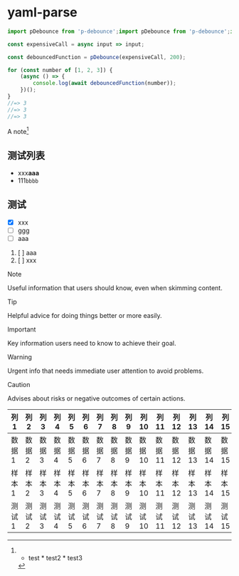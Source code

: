 # yaml-parse

```js
import pDebounce from 'p-debounce';import pDebounce from 'p-debounce';import pDebounce from 'p-debounce';import pDebounce from 'p-debounce';import pDebounce from 'p-debounce';import pDebounce from 'p-debounce';import pDebounce from 'p-debounce';import pDebounce from 'p-debounce';import pDebounce from 'p-debounce';import pDebounce from 'p-debounce';import pDebounce from 'p-debounce';import pDebounce from 'p-debounce';import pDebounce from 'p-debounce';import pDebounce from 'p-debounce';import pDebounce from 'p-debounce';

const expensiveCall = async input => input;

const debouncedFunction = pDebounce(expensiveCall, 200);

for (const number of [1, 2, 3]) {
	(async () => {
		console.log(await debouncedFunction(number));
	})();
}
//=> 3
//=> 3
//=> 3
```

A note[^1]

[^1]: * test   * test2   * test3

## 测试列表
* xxx**aaa**
* 111`bbbb`

## 测试
- [x] xxx
- [ ] ggg
- [ ] aaa

1. [ ] aaa
2. [ ] xxx


> [!NOTE]
> Useful information that users should know, even when skimming content.

> [!TIP]
> Helpful advice for doing things better or more easily.

> [!IMPORTANT]
> Key information users need to know to achieve their goal.

> [!WARNING]
> Urgent info that needs immediate user attention to avoid problems.

> [!CAUTION]
> Advises about risks or negative outcomes of certain actions.


| 列1 | 列2 | 列3 | 列4 | 列5 | 列6 | 列7 | 列8 | 列9 | 列10 | 列11 | 列12 | 列13 | 列14 | 列15 | 列16 | 列17 | 列18 | 列19 | 列20 |
| ---- | ---- | ---- | ---- | ---- | ---- | ---- | ---- | ---- | ---- | ---- | ---- | ---- | ---- | ---- | ---- | ---- | ---- | ---- | ---- |
| 数据1 | 数据2 | 数据3 | 数据4 | 数据5 | 数据6 | 数据7 | 数据8 | 数据9 | 数据10 | 数据11 | 数据12 | 数据13 | 数据14 | 数据15 | 数据16 | 数据17 | 数据18 | 数据19 | 数据20 |
| 样本1 | 样本2 | 样本3 | 样本4 | 样本5 | 样本6 | 样本7 | 样本8 | 样本9 | 样本10 | 样本11 | 样本12 | 样本13 | 样本14 | 样本15 | 样本16 | 样本17 | 样本18 | 样本19 | 样本20 |
| 测试1 | 测试2 | 测试3 | 测试4 | 测试5 | 测试6 | 测试7 | 测试8 | 测试9 | 测试10 | 测试11 | 测试12 | 测试13 | 测试14 | 测试15 | 测试16 | 测试17 | 测试18 | 测试19 | 测试20 |
